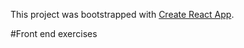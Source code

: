 This project was bootstrapped with [Create React App](https://github.com/facebook/create-react-app).

#Front end exercises
